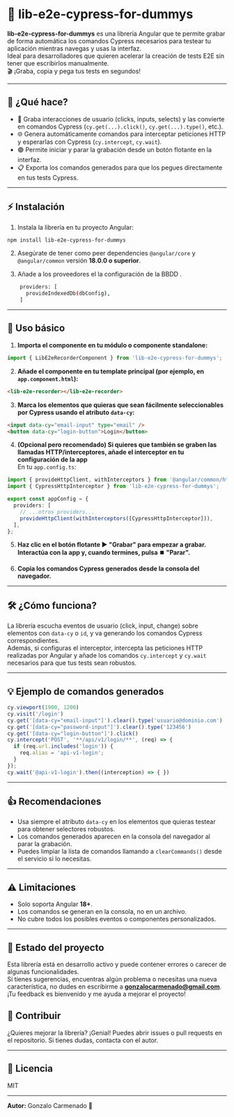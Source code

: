 # 🚀 lib-e2e-cypress-for-dummys

**lib-e2e-cypress-for-dummys** es una librería Angular que te permite grabar de forma automática los comandos Cypress necesarios para testear tu aplicación mientras navegas y usas la interfaz.  
Ideal para desarrolladores que quieren acelerar la creación de tests E2E sin tener que escribirlos manualmente.  
🎬 ¡Graba, copia y pega tus tests en segundos!

---

## 🧐 ¿Qué hace?

- 🎥 Graba interacciones de usuario (clicks, inputs, selects) y las convierte en comandos Cypress (`cy.get(...).click()`, `cy.get(...).type()`, etc.).
- 🌐 Genera automáticamente comandos para interceptar peticiones HTTP y esperarlas con Cypress (`cy.intercept`, `cy.wait`).
- 🟢 Permite iniciar y parar la grabación desde un botón flotante en la interfaz.
- 📋 Exporta los comandos generados para que los pegues directamente en tus tests Cypress.

---

## ⚡ Instalación

1. Instala la librería en tu proyecto Angular:

```bash
npm install lib-e2e-cypress-for-dummys
```

2. Asegúrate de tener como peer dependencies `@angular/core` y `@angular/common` versión **18.0.0 o superior**.

3. Añade a los proveedores el la configuración de la BBDD .
```bash
    providers: [
      provideIndexedDb(dbConfig),
    ]
```

---

## 🚦 Uso básico

1. **Importa el componente en tu módulo o componente standalone:**

```ts
import { LibE2eRecorderComponent } from 'lib-e2e-cypress-for-dummys';
```

2. **Añade el componente en tu template principal (por ejemplo, en `app.component.html`):**

```html
<lib-e2e-recorder></lib-e2e-recorder>
```

3. **Marca los elementos que quieras que sean fácilmente seleccionables por Cypress usando el atributo `data-cy`:**

```html
<input data-cy="email-input" type="email" />
<button data-cy="login-button">Login</button>
```

4. **(Opcional pero recomendado) Si quieres que también se graben las llamadas HTTP/interceptores, añade el interceptor en tu configuración de la app**  
   En tu `app.config.ts`:

```typescript
import { provideHttpClient, withInterceptors } from '@angular/common/http';
import { CypressHttpInterceptor } from 'lib-e2e-cypress-for-dummys';

export const appConfig = {
  providers: [
    // ...otros providers...
    provideHttpClient(withInterceptors([CypressHttpInterceptor])),
  ],
};
```

5. **Haz clic en el botón flotante ▶️ "Grabar" para empezar a grabar. Interactúa con la app y, cuando termines, pulsa ⏹️ "Parar".**

6. **Copia los comandos Cypress generados desde la consola del navegador.**

---

## 🛠️ ¿Cómo funciona?

La librería escucha eventos de usuario (click, input, change) sobre elementos con `data-cy` o `id`, y va generando los comandos Cypress correspondientes.  
Además, si configuras el interceptor, intercepta las peticiones HTTP realizadas por Angular y añade los comandos `cy.intercept` y `cy.wait` necesarios para que tus tests sean robustos.

---

## 💡 Ejemplo de comandos generados

```js
cy.viewport(1900, 1200)
cy.visit('/login')
cy.get('[data-cy="email-input"]').clear().type('usuario@dominio.com')
cy.get('[data-cy="password-input"]').clear().type('123456')
cy.get('[data-cy="login-button"]').click()
cy.intercept('POST', '**/api/v1/login/**', (req) => {
  if (req.url.includes('login')) {
    req.alias = 'api-v1-login';
  }
});
cy.wait('@api-v1-login').then((interception) => { })
```

---

## 👍 Recomendaciones

- Usa siempre el atributo `data-cy` en los elementos que quieras testear para obtener selectores robustos.
- Los comandos generados aparecen en la consola del navegador al parar la grabación.
- Puedes limpiar la lista de comandos llamando a `clearCommands()` desde el servicio si lo necesitas.

---

## ⚠️ Limitaciones

- Solo soporta Angular **18+**.
- Los comandos se generan en la consola, no en un archivo.
- No cubre todos los posibles eventos o componentes personalizados.

---

## 🚧 Estado del proyecto

Esta librería está en desarrollo activo y puede contener errores o carecer de algunas funcionalidades.  
Si tienes sugerencias, encuentras algún problema o necesitas una nueva característica, no dudes en escribirme a **gonzalocarmenado@gmail.com**. ¡Tu feedback es bienvenido y me ayuda a mejorar el proyecto!

## 🤝 Contribuir

¿Quieres mejorar la librería? ¡Genial! Puedes abrir issues o pull requests en el repositorio. Si tienes dudas, contacta con el autor.

---

## 📄 Licencia

MIT

---

**Autor:** Gonzalo Carmenado 🚀